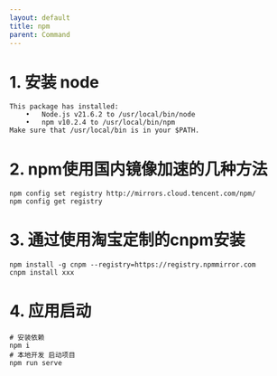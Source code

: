 ```yaml
---
layout: default
title: npm
parent: Command
---
```


# 1. 安装 node
```text
This package has installed:
	•	Node.js v21.6.2 to /usr/local/bin/node
	•	npm v10.2.4 to /usr/local/bin/npm
Make sure that /usr/local/bin is in your $PATH.
```

# 2. npm使用国内镜像加速的几种方法
```shell
npm config set registry http://mirrors.cloud.tencent.com/npm/
npm config get registry
```


# 3. 通过使用淘宝定制的cnpm安装

```shell
npm install -g cnpm --registry=https://registry.npmmirror.com
cnpm install xxx
```


# 4. 应用启动
```shell
# 安装依赖
npm i
# 本地开发 启动项目
npm run serve
```